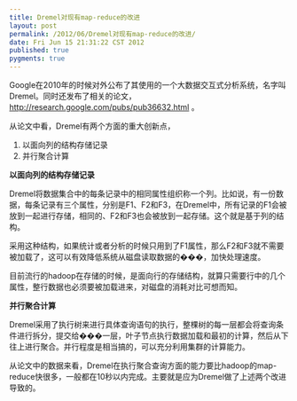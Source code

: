 ```yaml
---
title: Dremel对现有map-reduce的改进
layout: post
permalink: /2012/06/Dremel对现有map-reduce的改进/
date: Fri Jun 15 21:31:22 CST 2012
published: true
pygments: true
---
```


Google在2010年的时候对外公布了其使用的一个大数据交互式分析系统，名字叫Dremel。同时还发布了相关的论文，
<a target="_blank" href="http://research.google.com/pubs/pub36632.html">http://research.google.com/pubs/pub36632.html</a>
。



从论文中看，Dremel有两个方面的重大创新点，

<ol><li>以面向列的结构存储记录</li><li>并行聚合计算</li></ol>




<strong>
以面向列的结构存储记录
</strong>


Dremel将数据集合中的每条记录中的相同属性组织称一个列。比如说，有一份数据，每条记录有三个属性，分别是F1、F2和F3，在Dremel中，所有记录的F1会被放到一起进行存储，相同的、F2和F3也会被放到一起存储。这个就是基于列的结构。

采用这种结构，如果统计或者分析的时候只用到了F1属性，那么F2和F3就不需要被加载了，这可以有效降低系统从磁盘读取数据的���，加快处理速度。

目前流行的hadoop在存储的时候，是面向行的存储结构，就算只需要行中的几个属性，整行数据也必须要被加载进来，对磁盘的消耗对比可想而知。

<strong>
并行聚合计算
</strong>


Dremel采用了执行树来进行具体查询语句的执行，整棵树的每一层都会将查询条件进行拆分，提交给���一层，叶子节点执行数据加载和最初的计算，然后从下往上进行聚合。并行程度是相当搞的，可以充分利用集群的计算能力。



从论文中的数据来看，Dremel在执行聚合查询方面的能力要比hadoop的map-reduce快很多，一般都在10秒以内完成。主要就是应为Dremel做了上述两个改进导致的。
